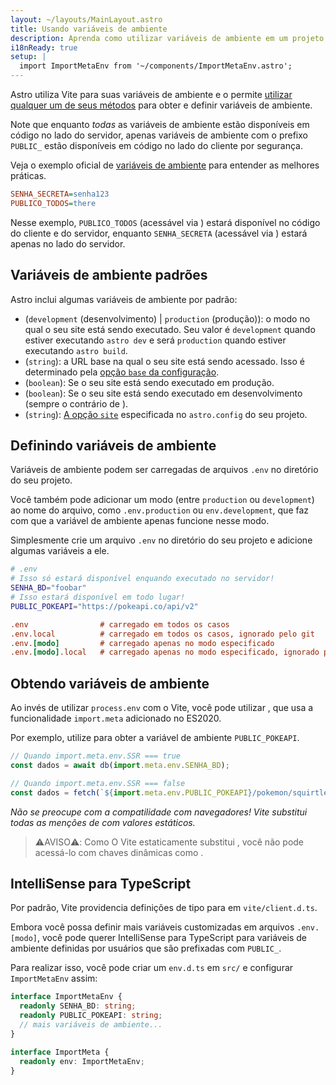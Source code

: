 ```yaml
---
layout: ~/layouts/MainLayout.astro
title: Usando variáveis de ambiente
description: Aprenda como utilizar variáveis de ambiente em um projeto Astro.
i18nReady: true
setup: |
  import ImportMetaEnv from '~/components/ImportMetaEnv.astro';
---
```


Astro utiliza Vite para suas variáveis de ambiente e o permite [utilizar qualquer um de seus métodos](https://vitejs.dev/guide/env-and-mode.html) para obter e definir variáveis de ambiente.

Note que enquanto _todas_ as variáveis de ambiente estão disponíveis em código no lado do servidor, apenas variáveis de ambiente com o prefixo `PUBLIC_` estão disponíveis em código no lado do cliente por segurança.

Veja o exemplo oficial de [variáveis de ambiente](https://github.com/withastro/astro/tree/main/examples/env-vars) para entender as melhores práticas.

```ini
SENHA_SECRETA=senha123
PUBLICO_TODOS=there
```
<p>
Nesse exemplo, <code>PUBLICO_TODOS</code> (acessável via <ImportMetaEnv path=".PUBLICO_TODOS" />) estará disponível no código do cliente e do servidor, enquanto <code>SENHA_SECRETA</code> (acessável via <ImportMetaEnv path=".SENHA_SECRETA" />) estará apenas no lado do servidor.
</p>

## Variáveis de ambiente padrões

Astro inclui algumas variáveis de ambiente por padrão:
<ul>
<li> <ImportMetaEnv path=".MODE" /> (<code>development</code> (desenvolvimento) | <code>production</code> (produção)): o modo no qual o seu site está sendo executado. Seu valor é <code>development</code> quando estiver executando <code>astro dev</code> e será <code>production</code> quando estiver executando <code>astro build</code>.</li>

<li> <ImportMetaEnv path=".BASE_URL" /> (<code>string</code>): a URL base na qual o seu site está sendo acessado. Isso é determinado pela <a href="/pt-BR/reference/configuration-reference/#base)">opção <code>base</code> da configuração</a>.</li>

<li> <ImportMetaEnv path=".PROD" /> (<code>boolean</code>): Se o seu site está sendo executado em produção.</li>

<li> <ImportMetaEnv path=".DEV" /> (<code>boolean</code>): Se o seu site está sendo executado em desenvolvimento (sempre o contrário de <ImportMetaEnv path=".PROD" />).</li>
<li><ImportMetaEnv path=".SITE" /> (<code>string</code>): <a href="/pt-BR/reference/configuration-reference/#site">A opção <code>site</code></a> especificada no <code>astro.config</code> do seu projeto.</li>
</ul>

## Definindo variáveis de ambiente

Variáveis de ambiente podem ser carregadas de arquivos `.env` no diretório do seu projeto.

Você também pode adicionar um modo (entre `production` ou `development`) ao nome do arquivo, como `.env.production` ou `env.development`, que faz com que a variável de ambiente apenas funcione nesse modo.

Simplesmente crie um arquivo `.env` no diretório do seu projeto e adicione algumas variáveis a ele.

```bash
# .env
# Isso só estará disponível enquando executado no servidor!
SENHA_BD="foobar"
# Isso estará disponível em todo lugar!
PUBLIC_POKEAPI="https://pokeapi.co/api/v2"
```

```ini
.env                # carregado em todos os casos
.env.local          # carregado em todos os casos, ignorado pelo git
.env.[modo]         # carregado apenas no modo especificado
.env.[modo].local   # carregado apenas no modo especificado, ignorado pelo git
```

## Obtendo variáveis de ambiente

<p>

Ao invés de utilizar `process.env` com o Vite, você pode utilizar <ImportMetaEnv />, que usa a funcionalidade `import.meta` adicionado no ES2020.
</p>
<p>

Por exemplo, utilize <ImportMetaEnv path=".PUBLIC_POKEAPI" /> para obter a variável de ambiente `PUBLIC_POKEAPI`.
</p>

```js
// Quando import.meta.env.SSR === true
const dados = await db(import.meta.env.SENHA_BD);

// Quando import.meta.env.SSR === false
const dados = fetch(`${import.meta.env.PUBLIC_POKEAPI}/pokemon/squirtle`);
```

_Não se preocupe com a compatilidade com navegadores! Vite substitui todas as menções de <ImportMetaEnv /> com valores estáticos._

> ⚠️AVISO⚠️:
> Como O Vite estaticamente substitui <ImportMetaEnv />, você não pode acessá-lo com chaves dinâmicas como <ImportMetaEnv path="[chave]" />.



## IntelliSense para TypeScript

<p>

Por padrão, Vite providencia definições de tipo para <ImportMetaEnv /> em `vite/client.d.ts`. 
</p>

Embora você possa definir mais variáveis customizadas em arquivos `.env.[modo]`, você pode querer IntelliSense para TypeScript para variáveis de ambiente definidas por usuários que são prefixadas com `PUBLIC_`.

Para realizar isso, você pode criar um `env.d.ts` em `src/` e configurar `ImportMetaEnv` assim:

```ts
interface ImportMetaEnv {
  readonly SENHA_BD: string;
  readonly PUBLIC_POKEAPI: string;
  // mais variáveis de ambiente...
}

interface ImportMeta {
  readonly env: ImportMetaEnv;
}
```
